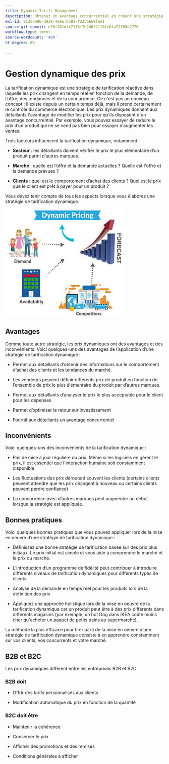 ```yaml
---
title: Dynamic Tarifs Management
description: Obtenez un avantage concurrentiel en créant une stratégie pour modifier dynamiquement les prix des produits en fonction des conditions du marché.
exl-id: 913dba96-d939-4e9a-b382-f22c6669fed1
source-git-commit: e76f101df47116f7b246f21f0fe0fa72769d2776
workflow-type: tm+mt
source-wordcount: '480'
ht-degree: 0%

---
```


# Gestion dynamique des prix

La tarification dynamique est une stratégie de tarification réactive dans laquelle les prix changent en temps réel en fonction de la demande, de l’offre, des tendances et de la concurrence. Ce n&#39;est pas un nouveau concept ; il existe depuis un certain temps déjà, mais il prend certainement le contrôle du commerce électronique. Les prix dynamiques donnent aux détaillants l&#39;avantage de modifier les prix pour qu&#39;ils disposent d&#39;un avantage concurrentiel. Par exemple, vous pouvez essayer de réduire le prix d’un produit qui ne se vend pas bien pour essayer d’augmenter les ventes.

Trois facteurs influencent la tarification dynamique, notamment :

- **Secteur** : les détaillants doivent vérifier le prix le plus élémentaire d’un produit parmi d’autres marques.

- **Marché** : quelle est l’offre et la demande actuelles ? Quelle est l&#39;offre et la demande prévues ?

- **Clients** : quel est le comportement d’achat des clients ? Quel est le prix que le client est prêt à payer pour un produit ?

Vous devez tenir compte de tous les aspects lorsque vous élaborez une stratégie de tarification dynamique.

![ Diagramme de tarification dynamique ](../../assets/playbooks/dynamic-pricing-diagram.png)

## Avantages

Comme toute autre stratégie, les prix dynamiques ont des avantages et des inconvénients. Voici quelques-uns des avantages de l’application d’une stratégie de tarification dynamique :

- Permet aux détaillants d’obtenir des informations sur le comportement d’achat des clients et les tendances du marché.

- Les vendeurs peuvent définir différents prix de produit en fonction de l’ensemble de prix le plus élémentaire du produit par d’autres marques.

- Permet aux détaillants d’analyser le prix le plus acceptable pour le client pour les dépenses

- Permet d’optimiser le retour sur investissement

- Fournit aux détaillants un avantage concurrentiel

## Inconvénients

Voici quelques-uns des inconvénients de la tarification dynamique :

- Pas de mise à jour régulière du prix. Même si les logiciels en gèrent le prix, il est essentiel que l&#39;interaction humaine soit constamment disponible.

- Les fluctuations des prix déroutent souvent les clients (certains clients peuvent attendre que les prix changent à nouveau ou certains clients peuvent perdre confiance)

- La concurrence avec d’autres marques peut augmenter au début lorsque la stratégie est appliquée.

## Bonnes pratiques

Voici quelques bonnes pratiques que vous pouvez appliquer lors de la mise en oeuvre d’une stratégie de tarification dynamique :

- Définissez une bonne stratégie de tarification basée sur des prix plus initiaux. Le prix initial est simple et vous aide à comprendre le marché et le prix du marché.

- L’introduction d’un programme de fidélité peut contribuer à introduire différents niveaux de tarification dynamiques pour différents types de clients.

- Analyse de la demande en temps réel pour les produits lors de la définition des prix

- Appliquez une approche holistique lors de la mise en oeuvre de la tarification dynamique car un produit peut être à des prix différents dans différents magasins (par exemple, un hot Dog dans IKEA coûte moins cher qu&#39;acheter un paquet de petits pains au supermarché).

La méthode la plus efficace pour tirer parti de la mise en oeuvre d’une stratégie de tarification dynamique consiste à en apprendre constamment sur vos clients, vos concurrents et votre marché.

## B2B et B2C

Les prix dynamiques diffèrent entre les entreprises B2B et B2C.

### B2B doit

- Offrir des tarifs personnalisés aux clients

- Modification automatique du prix en fonction de la quantité

### B2C doit être

- Maintenir la cohérence

- Conserver le prix

- Afficher des promotions et des remises

- Conditions générales à afficher
